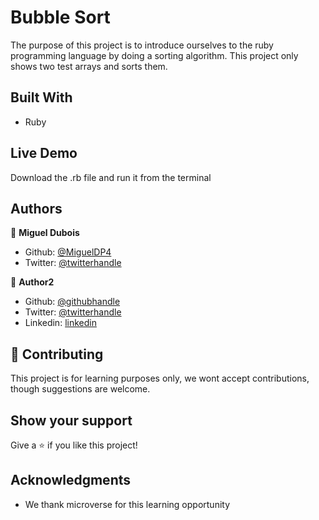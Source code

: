 # Bubble Sort

The purpose of this project is to introduce ourselves to the ruby programming language by doing a sorting algorithm.
This project only shows two test arrays and sorts them.

## Built With

- Ruby

## Live Demo

Download the .rb file and run it from the terminal


## Authors

👤 **Miguel Dubois**

- Github: [@MiguelDP4](https://github.com/MiguelDP4)
- Twitter: [@twitterhandle](https://twitter.com/Mike_DP4)

👤 **Author2**

- Github: [@githubhandle](https://github.com/githubhandle)
- Twitter: [@twitterhandle](https://twitter.com/twitterhandle)
- Linkedin: [linkedin](https://linkedin.com/linkedinhandle)

## 🤝 Contributing

This project is for learning purposes only, we wont accept contributions, though suggestions are welcome.

## Show your support

Give a ⭐️ if you like this project!

## Acknowledgments

- We thank microverse for this learning opportunity